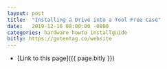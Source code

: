 ```yaml
---
layout: post
title:  "Installing a Drive into a Tool Free Case"
date:   2019-12-16 08:00:00 -0800
categories: hardware howto installguide
bitly: https://gutentag.co/website
---
```



- [Link to this page]({{ page.bitly }})
